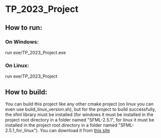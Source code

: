# TP_2023_Project

## How to run:

### On Windows:

run exe/TP_2023_Project.exe

### On Linux:

run exe/TP_2023_Project

## How to build:

You can build this project like any other cmake project (on linux you can even use build_linux_version.sh), but for the project to build successfully, the sfml library must be installed (for windows it must be installed in the project root directory in a folder named "SFML-2.5.1", for linux it must be installed in the project root directory in a folder named "SFML-2.5.1_for_linux"). You can download it from [this site](https://www.sfml-dev.org/download/sfml/2.5.1/)
